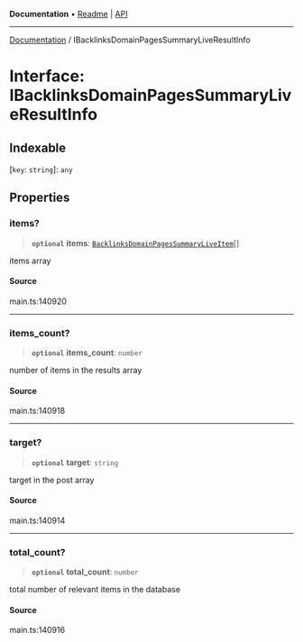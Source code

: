 **Documentation** • [Readme](../README.md) \| [API](../globals.md)

***

[Documentation](../README.md) / IBacklinksDomainPagesSummaryLiveResultInfo

# Interface: IBacklinksDomainPagesSummaryLiveResultInfo

## Indexable

 \[`key`: `string`\]: `any`

## Properties

### items?

> **`optional`** **items**: [`BacklinksDomainPagesSummaryLiveItem`](../classes/BacklinksDomainPagesSummaryLiveItem.md)[]

items array

#### Source

main.ts:140920

***

### items\_count?

> **`optional`** **items\_count**: `number`

number of items in the results array

#### Source

main.ts:140918

***

### target?

> **`optional`** **target**: `string`

target in the post array

#### Source

main.ts:140914

***

### total\_count?

> **`optional`** **total\_count**: `number`

total number of relevant items in the database

#### Source

main.ts:140916
